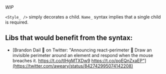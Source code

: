 _WIP_

`<Style_ />` simply decorates a child. `Name_` syntax implies that a single child is required.

## Libs that would benefit from the syntax:
- [Brandon Dail 🤷 on Twitter: "Announcing react-perimeter 🚧 Draw an invisible perimeter around an element and respond when the mouse breaches it. https://t.co/tIHgMTXDw9 https://t.co/poEQnZxaEP"](https://twitter.com/aweary/status/842742995074142208)

